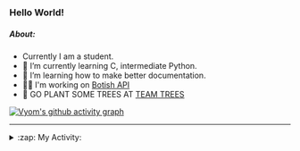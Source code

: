 ### Hello World!

##### About:
- Currently I am a student.
- 🌱 I’m currently learning C, intermediate Python.
- 🌱 I’m learning how to make better documentation.
- 👨‍💻 I'm working on [Botish API](https://github.com/Vyvy-vi/api)
- 🌱 GO PLANT SOME TREES AT [TEAM TREES](https://teamtrees.org/)

[![Vyom's github activity graph](https://activity-graph.herokuapp.com/graph?username=Vyvy-vi)](https://github.com/ashutosh00710/github-readme-activity-graph)

---
<details>
  <summary>:zap: My Activity:</summary>
  
<!--START_SECTION:waka-->
![Code Time](http://img.shields.io/badge/Code%20Time-724%20hrs%2058%20mins-blue)

**I'm a Night 🦉** 

```text
🌞 Morning    59 commits     ██░░░░░░░░░░░░░░░░░░░░░░░   8.04% 
🌆 Daytime    178 commits    ██████░░░░░░░░░░░░░░░░░░░   24.25% 
🌃 Evening    247 commits    ████████░░░░░░░░░░░░░░░░░   33.65% 
🌙 Night      250 commits    ████████░░░░░░░░░░░░░░░░░   34.06%

```
📅 **I'm Most Productive on Sunday** 

```text
Monday       72 commits     ██░░░░░░░░░░░░░░░░░░░░░░░   9.81% 
Tuesday      122 commits    ████░░░░░░░░░░░░░░░░░░░░░   16.62% 
Wednesday    118 commits    ████░░░░░░░░░░░░░░░░░░░░░   16.08% 
Thursday     104 commits    ███░░░░░░░░░░░░░░░░░░░░░░   14.17% 
Friday       77 commits     ██░░░░░░░░░░░░░░░░░░░░░░░   10.49% 
Saturday     85 commits     ███░░░░░░░░░░░░░░░░░░░░░░   11.58% 
Sunday       156 commits    █████░░░░░░░░░░░░░░░░░░░░   21.25%

```


📊 **This Week I Spent My Time On** 

```text
🔥 Editors: 
VS Code                  6 hrs 51 mins       ████████████████████████░   98.31% 
Vim                      7 mins              ░░░░░░░░░░░░░░░░░░░░░░░░░   1.69%

🐱‍💻 Projects: 
praise_backend_js        5 hrs 21 mins       ███████████████████░░░░░░   76.7% 
discord-bot-army         54 mins             ███░░░░░░░░░░░░░░░░░░░░░░   13.1% 
Unknown Project          37 mins             ██░░░░░░░░░░░░░░░░░░░░░░░   9.06% 
onboarding-bot           2 mins              ░░░░░░░░░░░░░░░░░░░░░░░░░   0.69% 
discord-bot              1 min               ░░░░░░░░░░░░░░░░░░░░░░░░░   0.46%

```


 Last Updated on 15/04/2022 07:04:25 UTC
<!--END_SECTION:waka-->
</details>
